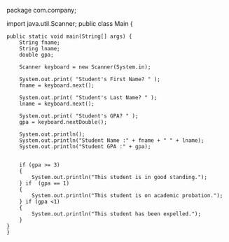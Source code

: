 package com.company;

import java.util.Scanner;
public class Main {

    public static void main(String[] args) {
        String fname;
        String lname;
        double gpa;

        Scanner keyboard = new Scanner(System.in);

        System.out.print( "Student's First Name? " );
        fname = keyboard.next();

        System.out.print( "Student's Last Name? " );
        lname = keyboard.next();

        System.out.print( "Student's GPA? " );
        gpa = keyboard.nextDouble();

        System.out.println();
        System.out.println("Student Name :" + fname + " " + lname);
        System.out.println("Student GPA :" + gpa);


        if (gpa >= 3)
        {
            System.out.println("This student is in good standing.");
        } if  (gpa == 1)
        {
            System.out.println("This student is on academic probation.");
        } if (gpa <1)
        {
            System.out.println("This student has been expelled.");
        }
    }
    }

